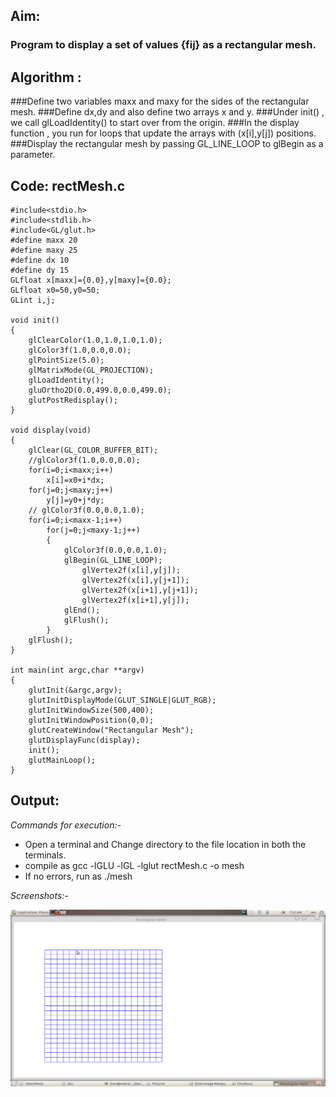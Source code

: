 ## Aim:
### Program to display a set of values {fij} as a rectangular mesh.

## Algorithm :
###Define two variables maxx and maxy for the sides of the rectangular mesh.
###Define dx,dy and also define two arrays x and y.
###Under init() , we call glLoadIdentity() to start over from the origin.
###In the display function , you run for loops that update the arrays with (x[i],y[j]) positions.
###Display the rectangular mesh by passing GL_LINE_LOOP to glBegin as a parameter.


## Code: rectMesh.c
	#include<stdio.h>
	#include<stdlib.h>
	#include<GL/glut.h>
	#define maxx 20
	#define maxy 25
	#define dx 10
	#define dy 15
	GLfloat x[maxx]={0.0},y[maxy]={0.0};
	GLfloat x0=50,y0=50;
	GLint i,j;

	void init()
	{
		glClearColor(1.0,1.0,1.0,1.0);
		glColor3f(1.0,0.0,0.0);
		glPointSize(5.0);
		glMatrixMode(GL_PROJECTION);
		glLoadIdentity();
		gluOrtho2D(0.0,499.0,0.0,499.0);
		glutPostRedisplay();
	}

	void display(void)
	{
		glClear(GL_COLOR_BUFFER_BIT);
		//glColor3f(1.0,0.0,0.0);
		for(i=0;i<maxx;i++)
			x[i]=x0+i*dx;
		for(j=0;j<maxy;j++)
			y[j]=y0+j*dy;
		// glColor3f(0.0,0.0,1.0);
		for(i=0;i<maxx-1;i++)
			for(j=0;j<maxy-1;j++)
			{
				glColor3f(0.0,0.0,1.0);
				glBegin(GL_LINE_LOOP);
					glVertex2f(x[i],y[j]);
					glVertex2f(x[i],y[j+1]);
					glVertex2f(x[i+1],y[j+1]);
					glVertex2f(x[i+1],y[j]);
				glEnd();
				glFlush();
			}
		glFlush();
   	}

	int main(int argc,char **argv)
	{
		glutInit(&argc,argv);
		glutInitDisplayMode(GLUT_SINGLE|GLUT_RGB);
		glutInitWindowSize(500,400);
		glutInitWindowPosition(0,0);
		glutCreateWindow("Rectangular Mesh");
		glutDisplayFunc(display);
		init();
		glutMainLoop();
	}

## Output:
*Commands for execution:-*

* Open a terminal and Change directory to the file location in both the terminals.
* compile as gcc -lGLU -lGL -lglut rectMesh.c -o mesh
* If no errors, run as ./mesh

*Screenshots:-*

![Screenshot of Output](mesh.png) 	
 
